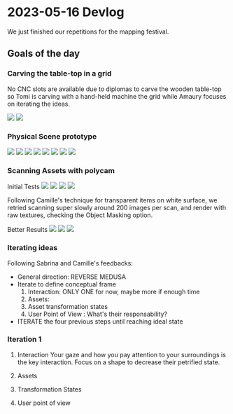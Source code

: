 # 2023-05-16 Devlog

We just finished our repetitions for the mapping festival. 

## Goals of the day

### Carving the table-top in a grid

No CNC slots are available due to diplomas to carve the wooden table-top so Tomi is carving with a hand-held machine the grid while Amaury focuses on iterating the ideas.

![](/Devlog/img/2023-05-16-CuttingTableTop.gif)
![](/Devlog/img/2023-05-16-CuttingTableTop.JPG)

### Physical Scene prototype

![](/Devlog/img/2023-05-16-devlog-proto-2737.jpeg)
![](/Devlog/img/2023-05-16-devlog-proto-2738.jpeg)
![](/Devlog/img/2023-05-16-devlog-proto-2739.jpeg)
![](/Devlog/img/2023-05-16-devlog-proto-2740.jpeg)
![](/Devlog/img/2023-05-16-devlog-proto-2741.jpeg)
![](/Devlog/img/2023-05-16-devlog-proto-2742.jpeg)
![](/Devlog/img/2023-05-16-devlog-proto-2743.jpeg)
![](/Devlog/img/2023-05-16-devlog-proto-2744.jpeg)

### Scanning Assets with polycam
Initial Tests
![](/Devlog/img/2023-05-16-devlog-scan-2731.PNG)
![](/Devlog/img/2023-05-16-devlog-scan-2732.PNG)
![](/Devlog/img/2023-05-16-devlog-scan-2733.PNG)
![](/Devlog/img/2023-05-16-devlog-scan-2736.PNG)


Following Camille's technique for transparent items on white surface, we retried scanning super slowly around 200 images per scan, and render with raw textures, checking the Object Masking option.

Better Results
![](/Devlog/img/2023-05-16-devlog-scan-2745.PNG)
![](/Devlog/img/2023-05-16-devlog-scan-2746.PNG)
![](/Devlog/img/2023-05-16-devlog-scan-2747.PNG)

### Iterating ideas
Following Sabrina and Camille's feedbacks:
- General direction: REVERSE MEDUSA
- Iterate to define conceptual frame
    1. Interaction: ONLY ONE for now, maybe more if enough time
    2. Assets:
    3. Asset transformation states 
    4. User Point of View : What's their responsability?
- ITERATE the four previous steps until reaching ideal state 

### Iteration 1
1. Interaction
    Your gaze and how you pay attention to your surroundings is the key interaction. Focus on a shape to decrease their petrified state.
2. Assets

3. Transformation States
4. User point of view

